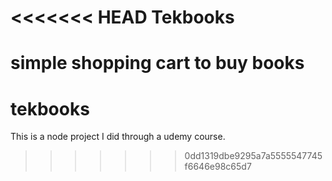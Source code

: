 <<<<<<< HEAD
Tekbooks
===========

simple shopping cart to buy books
=======
# tekbooks
This is a node project I did through a udemy course. 
>>>>>>> 0dd1319dbe9295a7a5555547745f6646e98c65d7
